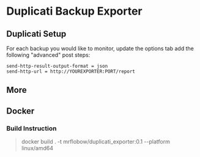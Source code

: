 # Duplicati Backup Exporter

## Duplicati Setup

For each backup you would like to monitor, update the options tab add the following "advanced" post steps:

```
send-http-result-output-format = json
send-http-url = http://YOUREXPORTER:PORT/report
```


## More


## Docker

### Build Instruction

> docker build . -t mrflobow/duplicati_exporter:0.1 --platform linux/amd64